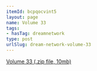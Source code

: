 ```yaml
---
itemId: bcpqocvint5
layout: page
name: Volume 33
tags:
- hasTag: dreamnetwork
type: post
urlSlug: dream-network-volume-33
---
```

<a href="../files/Volume_33.zip" download>Volume 33 (.zip file, 10mb)</a>